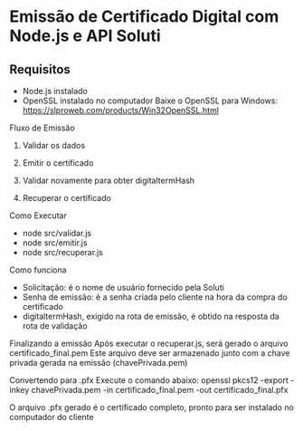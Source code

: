 # Emissão de Certificado Digital com Node.js e API Soluti

## Requisitos

- Node.js instalado
- OpenSSL instalado no computador
Baixe o OpenSSL para Windows: https://slproweb.com/products/Win32OpenSSL.html

Fluxo de Emissão
1. Validar os dados

2. Emitir o certificado

3. Validar novamente para obter digitaltermHash

4. Recuperar o certificado

Como Executar

- node src/validar.js  
- node src/emitir.js  
- node src/recuperar.js

Como funciona
- Solicitação: é o nome de usuário fornecido pela Soluti
- Senha de emissão: é a senha criada pelo cliente na hora da compra do certificado
- digitaltermHash, exigido na rota de emissão, é obtido na resposta da rota de validação

Finalizando a emissão
Após executar o recuperar.js, será gerado o arquivo certificado_final.pem
Este arquivo deve ser armazenado junto com a chave privada gerada na emissão (chavePrivada.pem)

Convertendo para .pfx
Execute o comando abaixo:
openssl pkcs12 -export -inkey chavePrivada.pem -in certificado_final.pem -out certificado_final.pfx

O arquivo .pfx gerado é o certificado completo, pronto para ser instalado no computador do cliente
